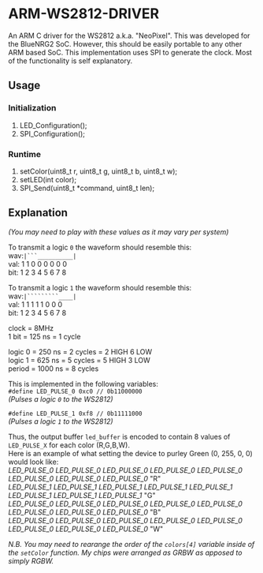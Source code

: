 # ARM-WS2812-DRIVER
An ARM C driver for the WS2812 a.k.a. "NeoPixel". 
This was developed for the BlueNRG2 SoC. However, this should be easily portable to any other ARM based SoC.
This implementation uses SPI to generate the clock. Most of the functionality is self explanatory. 

## Usage

### Initialization
1. LED_Configuration();
2. SPI_Configuration();

### Runtime
1. setColor(uint8_t r, uint8_t g, uint8_t b, uint8_t w);
2. setLED(int color);
3. SPI_Send(uint8_t *command, uint8_t len);

## Explanation
_(You may need to play with these values as it may vary per system)_

To transmit a logic `0` the waveform should resemble this:</br>
wav:`|```__________|`</br>
val: 1 1 0 0 0 0 0 0</br>
bit: 1 2 3 4 5 6 7 8</br>

To transmit a logic `1` the waveform should resemble this:</br>
wav:`|`````````____|`</br>
val: 1 1 1 1 1 0 0 0</br>
bit: 1 2 3 4 5 6 7 8</br>

clock     = 8MHz</br>
1 bit     = 125 ns    = 1     cycle</br>

logic 0   = 250 ns    = 2     cycles = 2 HIGH 6 LOW</br>
logic 1   = 625 ns    = 5     cycles = 5 HIGH 3 LOW</br>
period    = 1000 ns   = 8     cycles</br>

This is implemented in the following variables:</br>
`#define LED_PULSE_0 0xc0 // 0b11000000`</br>
_(Pulses a logic `0` to the WS2812)_</br>

`#define LED_PULSE_1 0xf8 // 0b11111000`</br>
_(Pulses a logic `1` to the WS2812)_</br>

Thus, the output buffer `led_buffer` is encoded to contain 8 values of `LED_PULSE_X` for each color (R,G,B,W).</br>
Here is an example of what setting the device to purley Green (0, 255, 0, 0) would look like:</br>
_LED_PULSE_0 LED_PULSE_0 LED_PULSE_0 LED_PULSE_0 LED_PULSE_0 LED_PULSE_0 LED_PULSE_0 LED_PULSE_0_  "R"</br>
_LED_PULSE_1 LED_PULSE_1 LED_PULSE_1 LED_PULSE_1 LED_PULSE_1 LED_PULSE_1 LED_PULSE_1 LED_PULSE_1_  "G"</br>
_LED_PULSE_0 LED_PULSE_0 LED_PULSE_0 LED_PULSE_0 LED_PULSE_0 LED_PULSE_0 LED_PULSE_0 LED_PULSE_0_  "B"</br>
_LED_PULSE_0 LED_PULSE_0 LED_PULSE_0 LED_PULSE_0 LED_PULSE_0 LED_PULSE_0 LED_PULSE_0 LED_PULSE_0_  "W"</br>


_N.B. You may need to rearange the order of the `colors[4]` variable inside of the `setColor` function.
My chips were arranged as GRBW as apposed to simply RGBW._
